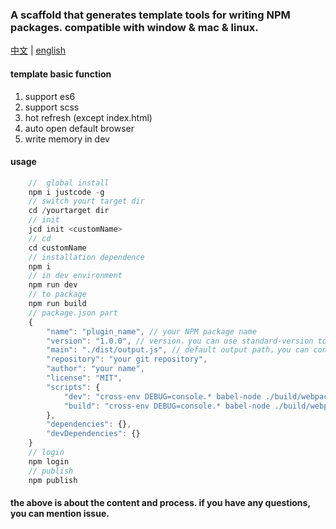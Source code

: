 ### A scaffold that generates template tools for writing NPM packages. compatible with window & mac & linux.

[中文](https://github.com/FoxDaxian/justcode/blob/master/README.md '中文地址') | [english](https://github.com/FoxDaxian/justcode/blob/master/en-us.md 'en-us')

#### template basic function
1. support es6
1. support scss
1. hot refresh (except index.html)
1. auto open default browser
1. write memory in dev


#### usage

```js
	//  global install
	npm i justcode -g
	// switch yourt target dir
	cd /yourtarget dir
	// init
	jcd init <customName>
	// cd
	cd customName
	// installation dependence
	npm i
	// in dev environment
	npm run dev
	// to package
	npm run build
	// package.json part
	{
		"name": "plugin_name", // your NPM package name
		"version": "1.0.0", // version，you can use standard-version to automatic management
		"main": "./dist/output.js", // default output path，you can config in config directory
		"repository": "your git repository",
		"author": "your name",
		"license": "MIT",
		"scripts": {
			"dev": "cross-env DEBUG=console.* babel-node ./build/webpack.dev.js",
			"build": "cross-env DEBUG=console.* babel-node ./build/webpack.prod.js"
		},
		"dependencies": {},
		"devDependencies": {}
	}
	// login
	npm login
	// publish
	npm publish
```

#### the above is about the content and process. if you have any questions, you can mention issue.